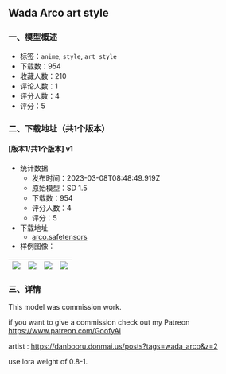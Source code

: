 ## Wada Arco art style 
### 一、模型概述

- 标签：`anime`, `style`, `art style`
- 下载数：954
- 收藏人数：210
- 评论人数：1
- 评分人数：4
- 评分：5

### 二、下载地址（共1个版本）

#### [版本1/共1个版本] v1

- 统计数据
  - 发布时间：2023-03-08T08:48:49.919Z
  - 原始模型：SD 1.5
  - 下载数：954
  - 评分人数：4
  - 评分：5
- 下载地址
  - [arco.safetensors](https://civitai.com/api/download/models/20165)
- 样例图像：

| <img src="https://image.civitai.com/xG1nkqKTMzGDvpLrqFT7WA/f13eeea0-bf61-4763-7d0e-6c8c66363c00/width=450/213117.jpeg" /> | <img src="https://image.civitai.com/xG1nkqKTMzGDvpLrqFT7WA/5c95814c-cc82-40b4-9972-c067e334cf00/width=450/213122.jpeg" /> | <img src="https://image.civitai.com/xG1nkqKTMzGDvpLrqFT7WA/f4f69606-2936-41c0-271b-1157c146e600/width=450/213121.jpeg" /> | <img src="https://image.civitai.com/xG1nkqKTMzGDvpLrqFT7WA/a218b59c-ee15-448e-7d56-fdb38f79f100/width=450/213120.jpeg" /> |
| ---- | ---- | ---- | ---- |


### 三、详情
<p>This model was commission work.</p><p>if you want to give a commission check out my Patreon <a target="_blank" rel="ugc" href="https://www.patreon.com/GoofyAi">https://www.patreon.com/GoofyAi</a></p><p>artist : <a target="_blank" rel="ugc" href="https://danbooru.donmai.us/posts?tags=wada_arco&amp;z=2">https://danbooru.donmai.us/posts?tags=wada_arco&amp;z=2</a></p><p>use lora weight of 0.8-1.</p><p></p>